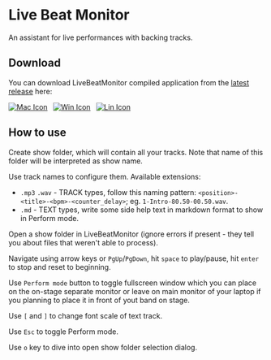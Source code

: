 # Live Beat Monitor

An assistant for live performances with backing tracks.

## Download

You can download LiveBeatMonitor compiled application from the [latest release](https://github.com/ivbignal/live-beat-monitor/releases/latest/) here:

[![Mac Icon]][Mac Link] 
[![Win Icon]][Win Link] 
[![Lin Icon]][Lin Link] 

## How to use

Create show folder, which will contain all your tracks. Note that name of this folder will be interpreted as show name.

Use track names to configure them. Available extensions:
- `.mp3` `.wav` - TRACK types, follow this naming pattern: `<position>-<title>-<bpm>-<counter_delay>`; eg. `1-Intro-80.50-00.50.wav`.
- `.md` - TEXT types, write some side help text in markdown format to show in Perform mode.

Open a show folder in LiveBeatMonitor (ignore errors if present - they tell you about files that weren't able to process).

Navigate using arrow keys or `PgUp`/`PgDown`, hit `space` to play/pause, hit `enter` to stop and reset to beginning.

Use `Perform mode` button to toggle fullscreen window which you can place on the on-stage separate monitor or leave on main monitor of your laptop if you planning to place it in front of yout band on stage.

Use `[` and `]` to change font scale of text track.

Use `Esc` to toggle Perform mode.

Use `o` key to dive into open show folder selection dialog.

<!---------------------------------------------------------------------------->

[Mac Icon]: https://img.shields.io/badge/MacOS_app-2b2b2b?style=for-the-badge&logoColor=white&logo=Apple
[Mac Link]: https://github.com/ivbignal/live-beat-monitor/releases/latest/download/LiveBeatMonitor_mac.tar.gz 'Download MacOS App'

[Win Icon]: https://img.shields.io/badge/Windows_app-0061ff?style=for-the-badge&logoColor=white&logo=Windows
[Win Link]: https://github.com/ivbignal/live-beat-monitor/releases/latest/download/LiveBeatMonitor_win.zip 'Download MacOS App'

[Lin Icon]: https://img.shields.io/badge/Linux_app-F02020?style=for-the-badge&logoColor=white&logo=Linux
[Lin Link]: https://github.com/ivbignal/live-beat-monitor/releases/latest/download/LiveBeatMonitor_linux.tar.gz 'Download MacOS App'
